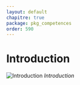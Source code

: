 ```yaml
---
layout: default
chapitre: true
package: pkg_competences
order: 590
---
```


# Introduction

![Introduction](/soli-lms/pkg_competences/images/Introduction.png)
*Introduction*

